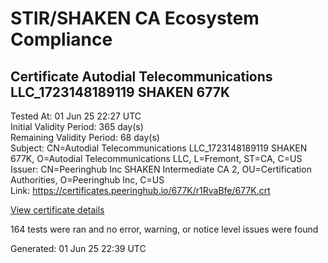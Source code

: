 # STIR/SHAKEN CA Ecosystem Compliance

## Certificate Autodial Telecommunications LLC_1723148189119 SHAKEN 677K

Tested At: 01 Jun 25 22:27 UTC\
Initial Validity Period: 365 day(s)\
Remaining Validity Period: 68 day(s)\
Subject: CN=Autodial Telecommunications LLC_1723148189119 SHAKEN 677K, O=Autodial Telecommunications LLC, L=Fremont, ST=CA, C=US\
Issuer: CN=Peeringhub Inc SHAKEN Intermediate CA 2, OU=Certification Authorities, O=Peeringhub Inc, C=US\
Link: https://certificates.peeringhub.io/677K/r1RvaBfe/677K.crt

[View certificate details](https://x509.io/?cert=MIIDUzCCAvmgAwIBAgIQbzjW7QnTHJ767mMWtPU%2BGzAKBggqhkjOPQQDAjB8MQswCQYDVQQGEwJVUzEXMBUGA1UECgwOUGVlcmluZ2h1YiBJbmMxIjAgBgNVBAsMGUNlcnRpZmljYXRpb24gQXV0aG9yaXRpZXMxMDAuBgNVBAMMJ1BlZXJpbmdodWIgSW5jIFNIQUtFTiBJbnRlcm1lZGlhdGUgQ0EgMjAeFw0yNDA4MDgyMDE2MjlaFw0yNTA4MDgyMDE2MjlaMIGaMQswCQYDVQQGEwJVUzELMAkGA1UECAwCQ0ExEDAOBgNVBAcMB0ZyZW1vbnQxKDAmBgNVBAoMH0F1dG9kaWFsIFRlbGVjb21tdW5pY2F0aW9ucyBMTEMxQjBABgNVBAMMOUF1dG9kaWFsIFRlbGVjb21tdW5pY2F0aW9ucyBMTENfMTcyMzE0ODE4OTExOSBTSEFLRU4gNjc3SzBZMBMGByqGSM49AgEGCCqGSM49AwEHA0IABMUCSpfsDdtuA6UqjXY91%2FKGkYUoFjojW%2BEdXZM89xirJ75U42UpE%2BkCyob25uabxNNAc0NwOxnTS3yVi36sAx6jggE8MIIBODAOBgNVHQ8BAf8EBAMCB4AwDAYDVR0TAQH%2FBAIwADAdBgNVHQ4EFgQUw%2F0jH3T4BFMMEKg9juOuOATZhPswHwYDVR0jBBgwFoAUrqFzUYgpVxHKDKn0sQpuTrhLTQcwFwYDVR0gBBAwDjAMBgpghkgBhv8JAQEEMBYGCCsGAQUFBwEaBAowCKAGFgQ2NzdLMIGmBgNVHR8EgZ4wgZswgZigOqA4hjZodHRwczovL2F1dGhlbnRpY2F0ZS1hcGkuaWNvbmVjdGl2LmNvbS9kb3dubG9hZC92MS9jcmyiWqRYMFYxFDASBgNVBAcMC0JyaWRnZXdhdGVyMQswCQYDVQQIDAJOSjETMBEGA1UEAwwKU1RJLVBBIENSTDELMAkGA1UEBhMCVVMxDzANBgNVBAoMBlNUSS1QQTAKBggqhkjOPQQDAgNIADBFAiEAx%2Fn%2BzlT1SdfPWQQvQ9I9MvhWSDRe%2F2MxwtoB82G%2Bl08CIFOAMMNskEdnO2biXKVjnFzehNOYX5%2FeYSHEsiBsT0NY)

164 tests were ran and no error, warning, or notice level issues were found


Generated: 01 Jun 25 22:39 UTC